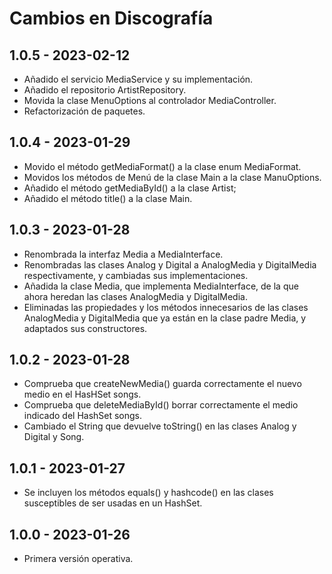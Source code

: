 # Cambios en Discografía

## 1.0.5 - 2023-02-12

- Añadido el servicio MediaService y su implementación.
- Añadido el repositorio ArtistRepository.
- Movida la clase MenuOptions al controlador MediaController.
- Refactorización de paquetes.

## 1.0.4 - 2023-01-29

- Movido el método getMediaFormat() a la clase enum MediaFormat.
- Movidos los métodos de Menú de la clase Main a la clase ManuOptions.
- Añadido el método getMediaById() a la clase Artist;
- Añadido el método title() a la clase Main.

## 1.0.3 - 2023-01-28

- Renombrada la interfaz Media a MediaInterface.
- Renombradas las clases Analog y Digital a AnalogMedia y DigitalMedia respectivamente, y cambiadas sus implementaciones.
- Añadida la clase Media, que implementa MediaInterface, de la que ahora heredan las clases AnalogMedia y DigitalMedia.
- Eliminadas las propiedades y los métodos innecesarios de las clases AnalogMedia y DigitalMedia que ya están en la clase padre Media, y adaptados sus constructores.

## 1.0.2 - 2023-01-28

- Comprueba que createNewMedia() guarda correctamente el nuevo medio en el HasHSet songs.
- Comprueba que deleteMediaById() borrar correctamente el medio indicado del HashSet songs.
- Cambiado el String que devuelve toString() en las clases Analog y Digital y Song.

## 1.0.1 - 2023-01-27

- Se incluyen los métodos equals() y hashcode() en las clases susceptibles de ser usadas en un HashSet.

## 1.0.0 - 2023-01-26

- Primera versión operativa.